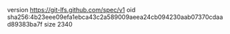 version https://git-lfs.github.com/spec/v1
oid sha256:4b23eee09efa1ebca43c2a589009aeea24cb094230aab07370cdaad89383ba7f
size 2340
